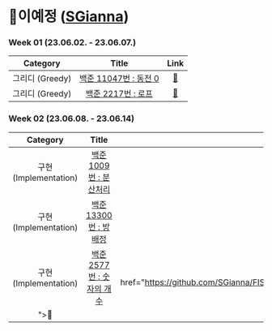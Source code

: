 # 🎯이예정 ([SGianna](https://github.com/SGianna))

### Week 01 (23.06.02. - 23.06.07.)
| Category | Title | Link |
| :------: | :---: | :--: |
| 그리디 (Greedy) |  <a href="https://www.acmicpc.net/problem/11047">백준 11047번 : 동전 0</a>  | <a href="https://github.com/SGianna/FISA_Algorithm/blob/master/%EC%9D%B4%EC%98%88%EC%A0%95/Greedy/BOJ_11047_%EB%8F%99%EC%A0%840.py">🔗</a> |
| 그리디 (Greedy) |   <a href="https://www.acmicpc.net/problem/2217">백준 2217번 : 로프</a>   |  <a href="https://github.com/SGianna/FISA_Algorithm/blob/master/%EC%9D%B4%EC%98%88%EC%A0%95/Greedy/BOJ_2217_%EB%A1%9C%ED%94%84.py">🔗</a>  |  

### Week 02 (23.06.08. - 23.06.14)
| Category | Title | Link |
| :------: | :---: | :--: |
| 구현(Implementation) | <a href="https://www.acmicpc.net/problem/1009">백준 1009번 : 분산처리 </a> | <a href="https://www.google.com/">🔗</a> |
| 구현(Implementation) |  <a href="https://www.acmicpc.net/problem/13300">백준 13300번 : 방배정 </a>  | <a href="https://github.com/SGianna/FISA_Algorithm/blob/master/%EC%9D%B4%EC%98%88%EC%A0%95/Implementation/BOJ_13300_%EB%B0%A9%EB%B0%B0%EC%A0%95.py">🔗</a> |
| 구현(Implementation) |  <a href="https://www.acmicpc.net/problem/2577">백준 2577번 : 숫자의 개수 </a>  | <a href="https://github.com/SGianna/FISA_Algorithm/blob/master/%EC%9D%B4%EC%98%88%EC%A0%95/Implementation/BOJ_2577_%EC%88%AB%EC%9E%90%EC%9D%98%EA%B0%9C%EC%88%98.py
">🔗</a> |



